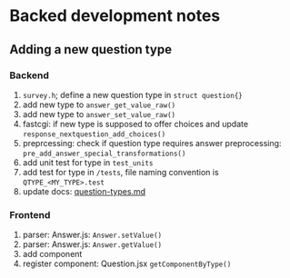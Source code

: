 # Backed development notes

## Adding a new question type

### Backend

1. `survey.h`; define a new question type in `struct question{}`
2. add new type to `answer_get_value_raw()`
3. add new type to `answer_set_value_raw()`
4. fastcgi: if new type is supposed to offer choices and update `response_nextquestion_add_choices()`
5. preprcessing: check if question type requires answer preprocessing: `pre_add_answer_special_transformations()`
6. add  unit test for type in `test_units`
7. add test for type in `/tests`, file naming convention is `QTYPE_<MY_TYPE>.test`
8. update docs: [question-types.md](question-types.md)

### Frontend

1. parser: Answer.js: `Answer.setValue()`
2. parser: Answer.js: `Answer.getValue()`
3. add component
4. register component: Question.jsx  `getComponentByType()`

